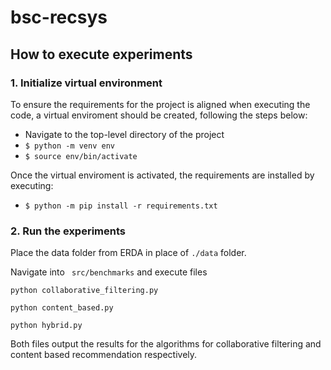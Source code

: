 # bsc-recsys

## How to execute experiments
### 1. Initialize virtual environment
To ensure the requirements for the project is aligned when executing the code, a virtual enviroment should be created, following the steps below: 
* Navigate to the top-level directory of the project
* ```$ python -m venv env```
* ```$ source env/bin/activate```

Once the virtual enviroment is activated, the requirements are installed by executing: 
* ```$ python -m pip install -r requirements.txt```
### 2. Run the experiments
Place the data folder from ERDA in place of ```./data``` folder.


Navigate into ``` src/benchmarks``` and execute files 

```python collaborative_filtering.py```

```python content_based.py```

```python hybrid.py```

Both files output the results for the algorithms for collaborative filtering and content based recommendation respectively.


